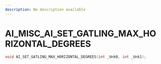 ```yaml
---
description: No description available 
---
```


# AI_MISC\_AI_SET_GATLING_MAX_HORIZONTAL_DEGREES

```cpp
void AI_SET_GATLING_MAX_HORIZONTAL_DEGREES(int _Unk0, int _Unk1);
```